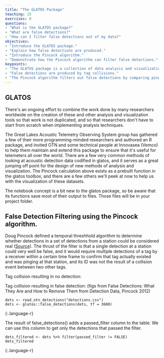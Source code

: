 ```yaml
---
title: "The GLATOS Package"
teaching: 15
exercises: 0
questions:
- "What is the GLATOS package?"
- "What are false detections?"
- "How can I filter false detections out of my data?"
objectives:
- "Introduce the GLATOS package."
- "Explain how false detections are produced."
- "Introduce the Pincock algorithm."
- "Demonstrate how the Pincock algorithm can filter false detections."
keypoints:
- "The GLATOS package is a collection of data analysis and visualization tools."
- "False detections are produced by tag collisions."
- "The Pincock algorithm filters out false detections by comparing pings across nearby stations."
---
```


## GLATOS
There's an ongoing effort to combine the work done by many researchers worldwide on the creation of these and other analysis and visualization tools so that work is not duplicated, and so that researchers don't have to start from scratch when implementing analysis techniques.

The Great Lakes Acoustic Telemetry Observing System group has gathered a few of their more programming-minded researchers and authored an R package, and invited OTN and some technical people at Innovasea (Vemco) to help them maintain and extend this package to ensure that it's useful for telemeters all over the world. There are a few very common methods of looking at acoustic detection data codified in glatos, and it serves as a great jumping off point for the design of new methods of analysis and visualization. The Pincock calculation above exists as a prebuilt function in the glatos toolbox, and there are a few others we'll peek at now to help us with the visualization of these datasets.

The notebook concept is a bit new to the glatos package, so be aware that its functions save most of their output to files. Those files will be in your project folder.

## False Detection Filtering using the Pincock algorithm.

Doug Pincock defined a temporal threshhold algorithm to determine whether detections in a set of detections from a station could be considered real ([Source](https://www.vemco.com/pdf/false_detections.pdf "Link to Pincock Paper")). The thrust of the filter is that a single detection at a station could very well be false, and it would require multiple detections of a tag by a receiver within a certain time frame to confirm that tag actually existed and was pinging at that station, and its ID was not the result of a collision event between two other tags.

Tag collision resulting in no detection:

Tag collision resulting in false detection:
(figs from False Detections: What They Are and How to Remove Them from Detection Data, Pincock 2012)

~~~
dets <- read_otn_detections("detections.csv")
dets <- glatos::false_detections(dets, tf = 3600)
~~~
{:.language-r}

The result of false_detections() adds a passed_filter column to the table. We can use this column to get only the detections that passed the filter.

~~~
dets_filtered <- dets %>% filter(passed_filter != FALSE)
dets_filtered
~~~
{:.language-r}
